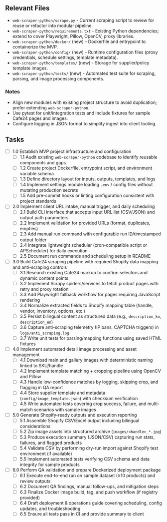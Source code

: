 ## Relevant Files

- `web-scraper-python/scrape.py` - Current scraping script to review for reuse or refactor into modular pipeline.
- `web-scraper-python/requirements.txt` - Existing Python dependencies; extend to cover Playwright, Pillow, OpenCV, proxy libraries.
- `web-scraper-python/docker/` (new) - Dockerfile and entrypoint to containerize the MVP.
- `web-scraper-python/config/` (new) - Runtime configuration files (proxy credentials, schedule settings, template metadata).
- `web-scraper-python/templates/` (new) - Storage for supplier/policy template images.
- `web-scraper-python/tests/` (new) - Automated test suite for scraping, parsing, and image processing components.

### Notes

- Align new modules with existing project structure to avoid duplication; prefer extending `web-scraper-python`.
- Use pytest for unit/integration tests and include fixtures for sample Cafe24 pages and images.
- Configure logging in JSON format to simplify ingest into client tooling.

## Tasks

- [ ] 1.0 Establish MVP project infrastructure and configuration
  - [ ] 1.1 Audit existing `web-scraper-python` codebase to identify reusable components and gaps
  - [ ] 1.2 Create project Dockerfile, entrypoint script, and environment variable schema
  - [ ] 1.3 Define directory layout for inputs, outputs, templates, and logs
  - [ ] 1.4 Implement settings module loading `.env` / config files without mutating production secrets
  - [ ] 1.5 Add pre-commit hooks or linting configuration consistent with project standards

- [ ] 2.0 Implement client URL intake, manual trigger, and daily scheduling
  - [ ] 2.1 Build CLI interface that accepts input URL list (CSV/JSON) and output path parameters
  - [ ] 2.2 Implement validation for provided URLs (format, duplicates, empties)
  - [ ] 2.3 Add manual run command with configurable run ID/timestamped output folder
  - [ ] 2.4 Integrate lightweight scheduler (cron-compatible script or APScheduler) for daily execution
  - [ ] 2.5 Document run commands and scheduling setup in README

- [ ] 3.0 Build Cafe24 scraping pipeline with required Shopify data mapping and anti-scraping controls
  - [ ] 3.1 Research existing Cafe24 markup to confirm selectors and dynamic content points
  - [ ] 3.2 Implement Scrapy spiders/services to fetch product pages with retry and proxy rotation
  - [ ] 3.3 Add Playwright fallback workflow for pages requiring JavaScript rendering
  - [ ] 3.4 Normalize extracted fields to Shopify mapping table (handle, vendor, inventory, options, etc.)
  - [ ] 3.5 Persist bilingual content as structured data (e.g., `description_ko`, `description_en`)
  - [ ] 3.6 Capture anti-scraping telemetry (IP bans, CAPTCHA triggers) in `logs/anti_scraping.log`
  - [ ] 3.7 Write unit tests for parsing/mapping functions using saved HTML fixtures

- [ ] 4.0 Implement automated detail image processing and asset management
  - [ ] 4.1 Download main and gallery images with deterministic naming linked to SKU/handle
  - [ ] 4.2 Implement template matching + cropping pipeline using OpenCV and Pillow
  - [ ] 4.3 Handle low-confidence matches by logging, skipping crop, and flagging in QA report
  - [ ] 4.4 Store supplier template and metadata (`config/image_template.json`) with checksum verification
  - [ ] 4.5 Write automated tests covering crop success, failure, and multi-match scenarios with sample images

- [ ] 5.0 Generate Shopify-ready outputs and execution reporting
  - [ ] 5.1 Assemble Shopify CSV/Excel output including bilingual considerations
  - [ ] 5.2 Zip image assets into structured archive (`images/<handle>_*.jpg`)
  - [ ] 5.3 Produce execution summary (JSON/CSV) capturing run stats, failures, and flagged products
  - [ ] 5.4 Validate CSV by performing dry-run import against Shopify test environment (if available)
  - [ ] 5.5 Implement automated tests verifying CSV schema and data integrity for sample products

- [ ] 6.0 Perform QA validation and prepare Dockerized deployment package
  - [ ] 6.1 Execute end-to-end run on sample dataset (≥10 products) and review outputs
  - [ ] 6.2 Document QA findings, manual follow-ups, and mitigation steps
  - [ ] 6.3 Finalize Docker image build, tag, and push workflow (if registry provided)
  - [ ] 6.4 Draft deployment & operations guide covering scheduling, config updates, and troubleshooting
  - [ ] 6.5 Ensure all tests pass in CI and provide summary to client
